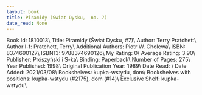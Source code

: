 ```yaml
---
layout: book
title: Piramidy (Świat Dysku,  no. 7)
date_read: None
---
```


Book Id: 1810013\ 
Title: Piramidy (Świat Dysku, #7)\ 
Author: Terry Pratchett\ 
Author l-f: Pratchett, Terry\ 
Additional Authors: Piotr W. Cholewa\ 
ISBN: 8374690127\ 
ISBN13: 9788374690126\ 
My Rating: 0\ 
Average Rating: 3.90\ 
Publisher: Prószyński i S-ka\ 
Binding: Paperback\ 
Number of Pages: 275\ 
Year Published: 1998\ 
Original Publication Year: 1989\ 
Date Read: \ 
Date Added: 2021/03/08\ 
Bookshelves: kupka-wstydu, dom\ 
Bookshelves with positions: kupka-wstydu (#2175), dom (#14)\ 
Exclusive Shelf: kupka-wstydu\ 

